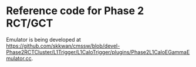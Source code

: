 # Reference code for Phase 2 RCT/GCT

Emulator is being developed at https://github.com/skkwan/cmssw/blob/devel-Phase2RCTCluster/L1Trigger/L1CaloTrigger/plugins/Phase2L1CaloEGammaEmulator.cc.

